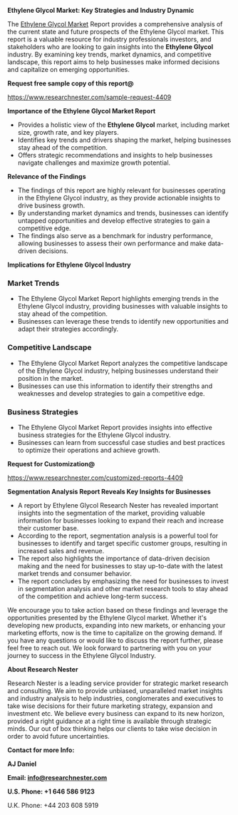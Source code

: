 ﻿<a name="_hlk168498031"></a><a name="_hlk168570615"></a>**Ethylene Glycol Market: Key Strategies and Industry Dynamic**

The [Ethylene Glycol Market](https://www.researchnester.com/reports/ethylene-glycol-market/4409) Report provides a comprehensive analysis of the current state and future prospects of the Ethylene Glycol market. This report is a valuable resource for industry professionals investors, and stakeholders who are looking to gain insights into the **Ethylene Glycol** industry. By examining key trends, market dynamics, and competitive landscape, this report aims to help businesses make informed decisions and capitalize on emerging opportunities.

**Request free sample copy of this report@**

<https://www.researchnester.com/sample-request-4409> 

**Importance of the Ethylene Glycol Market Report**

- Provides a holistic view of the **Ethylene Glycol** market, including market size, growth rate, and key players.
- Identifies key trends and drivers shaping the market, helping businesses stay ahead of the competition.
- Offers strategic recommendations and insights to help businesses navigate challenges and maximize growth potential.

**Relevance of the Findings**

- The findings of this report are highly relevant for businesses operating in the Ethylene Glycol industry, as they provide actionable insights to drive business growth.
- By understanding market dynamics and trends, businesses can identify untapped opportunities and develop effective strategies to gain a competitive edge.
- The findings also serve as a benchmark for industry performance, allowing businesses to assess their own performance and make data-driven decisions.

**Implications for Ethylene Glycol Industry**
### **Market Trends**
- The Ethylene Glycol Market Report highlights emerging trends in the Ethylene Glycol industry, providing businesses with valuable insights to stay ahead of the competition.
- Businesses can leverage these trends to identify new opportunities and adapt their strategies accordingly.
### **Competitive Landscape**
- The Ethylene Glycol Market Report analyzes the competitive landscape of the Ethylene Glycol industry, helping businesses understand their position in the market.
- Businesses can use this information to identify their strengths and weaknesses and develop strategies to gain a competitive edge.
### **Business Strategies**
- The Ethylene Glycol Market Report provides insights into effective business strategies for the Ethylene Glycol industry.
- Businesses can learn from successful case studies and best practices to optimize their operations and achieve growth.

**Request for Customization@**

<https://www.researchnester.com/customized-reports-4409> 

**Segmentation Analysis Report Reveals Key Insights for Businesses**

- A report by Ethylene Glycol Research Nester has revealed important insights into the segmentation of the market, providing valuable information for businesses looking to expand their reach and increase their customer base.
- According to the report, segmentation analysis is a powerful tool for businesses to identify and target specific customer groups, resulting in increased sales and revenue.
- The report also highlights the importance of data-driven decision making and the need for businesses to stay up-to-date with the latest market trends and consumer behavior.
- The report concludes by emphasizing the need for businesses to invest in segmentation analysis and other market research tools to stay ahead of the competition and achieve long-term success.

We encourage you to take action based on these findings and leverage the opportunities presented by the Ethylene Glycol market. Whether it's developing new products, expanding into new markets, or enhancing your marketing efforts, now is the time to capitalize on the growing demand. If you have any questions or would like to discuss the report further, please feel free to reach out. We look forward to partnering with you on your journey to success in the Ethylene Glycol Industry.

**About Research Nester**

Research Nester is a leading service provider for strategic market research and consulting. We aim to provide unbiased, unparalleled market insights and industry analysis to help industries, conglomerates and executives to take wise decisions for their future marketing strategy, expansion and investment etc. We believe every business can expand to its new horizon, provided a right guidance at a right time is available through strategic minds. Our out of box thinking helps our clients to take wise decision in order to avoid future uncertainties.

**Contact for more Info:**

**AJ Daniel**

**Email: info@researchnester.com**

**U.S. Phone: +1 646 586 9123**

U.K. Phone: +44 203 608 5919



